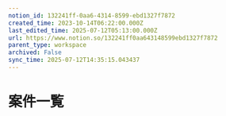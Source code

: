 ```yaml
---
notion_id: 132241ff-0aa6-4314-8599-ebd1327f7872
created_time: 2023-10-14T06:22:00.000Z
last_edited_time: 2025-07-12T05:13:00.000Z
url: https://www.notion.so/132241ff0aa643148599ebd1327f7872
parent_type: workspace
archived: False
sync_time: 2025-07-12T14:35:15.043437
---
```


# 案件一覧

